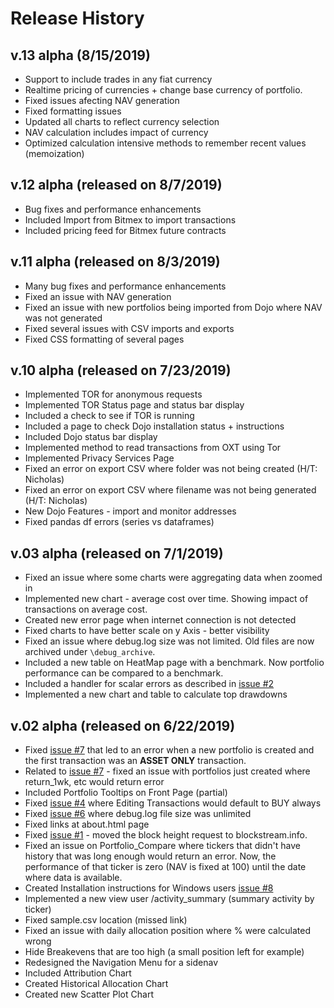 # Release History

## v.13 alpha (8/15/2019)

- Support to include trades in any fiat currency
- Realtime pricing of currencies + change base currency of portfolio.
- Fixed issues afecting NAV generation
- Fixed formatting issues
- Updated all charts to reflect currency selection
- NAV calculation includes impact of currency
- Optimized calculation intensive methods to remember recent values (memoization)

## v.12 alpha (released on 8/7/2019)

- Bug fixes and performance enhancements
- Included Import from Bitmex to import transactions
- Included pricing feed for Bitmex future contracts

## v.11 alpha (released on 8/3/2019)

- Many bug fixes and performance enhancements
- Fixed an issue with NAV generation
- Fixed an issue with new portfolios being imported from Dojo where NAV was not generated
- Fixed several issues with CSV imports and exports
- Fixed CSS formatting of several pages

## v.10 alpha (released on 7/23/2019)

- Implemented TOR for anonymous requests
- Implemented TOR Status page and status bar display
- Included a check to see if TOR is running
- Included a page to check Dojo installation status + instructions
- Included Dojo status bar display
- Implemented method to read transactions from OXT using Tor
- Implemented Privacy Services Page
- Fixed an error on export CSV where folder was not being created (H/T: Nicholas)
- Fixed an error on export CSV where filename was not being generated (H/T: Nicholas)
- New Dojo Features - import and monitor addresses
- Fixed pandas df errors (series vs dataframes)

## v.03 alpha (released on 7/1/2019)

- Fixed an issue where some charts were aggregating data when zoomed in
- Implemented new chart - average cost over time. Showing impact of transactions on average cost.
- Created new error page when internet connection is not detected
- Fixed charts to have better scale on y Axis - better visibility
- Fixed an issue where debug.log size was not limited. Old files are now archived under `\debug_archive`.
- Included a new table on HeatMap page with a benchmark. Now portfolio performance can be compared to a benchmark.
- Included a handler for scalar errors as described in [issue #2](https://github.com/pxsocs/thewarden/issues/2)
- Implemented a new chart and table to calculate top drawdowns

## v.02 alpha (released on 6/22/2019)

- Fixed [issue #7](https://github.com/pxsocs/thewarden/issues/7) that led to an error when a new portfolio is created and the first transaction was an **ASSET ONLY** transaction.
- Related to [issue #7](https://github.com/pxsocs/thewarden/issues/7) - fixed an issue with portfolios just created where return_1wk, etc would return error
- Included Portfolio Tooltips on Front Page (partial)
- Fixed [issue #4](https://github.com/pxsocs/thewarden/issues/4) where Editing Transactions would default to BUY always
- Fixed [issue #6](https://github.com/pxsocs/thewarden/issues/6) where debug.log file size was unlimited
- Fixed links at about.html page
- Fixed [issue #1](https://github.com/pxsocs/thewarden/issues/1) - moved the block height request to blockstream.info.
- Fixed an issue on Portfolio_Compare where tickers that didn't have history that was long enough would return an error. Now, the performance of that ticker is zero (NAV is fixed at 100) until the date where data is available.
- Created Installation instructions for Windows users [issue #8](https://github.com/pxsocs/thewarden/issues/8)
- Implemented a new view user /activity_summary (summary activity by ticker)
- Fixed sample.csv location (missed link)
- Fixed an issue with daily allocation position where % were calculated wrong
- Hide Breakevens that are too high (a small position left for example)
- Redesigned the Navigation Menu for a sidenav
- Included Attribution Chart
- Created Historical Allocation Chart
- Created new Scatter Plot Chart
